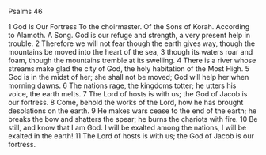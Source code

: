 Psalms 46

1	God Is Our Fortress To the choirmaster. Of the Sons of Korah. According to Alamoth. A Song. God is our refuge and strength, a very present help in trouble.
2	Therefore we will not fear though the earth gives way, though the mountains be moved into the heart of the sea,
3	though its waters roar and foam, though the mountains tremble at its swelling.
4	There is a river whose streams make glad the city of God, the holy habitation of the Most High.
5	God is in the midst of her; she shall not be moved; God will help her when morning dawns.
6	The nations rage, the kingdoms totter; he utters his voice, the earth melts.
7	The Lord of hosts is with us; the God of Jacob is our fortress.
8	Come, behold the works of the Lord, how he has brought desolations on the earth.
9	He makes wars cease to the end of the earth; he breaks the bow and shatters the spear; he burns the chariots with fire.
10	Be still, and know that I am God. I will be exalted among the nations, I will be exalted in the earth!
11	The Lord of hosts is with us; the God of Jacob is our fortress.


